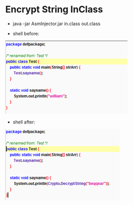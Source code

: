 # Encrypt String InClass
+ java -jar AsmInjector.jar in.class out.class

+ shell before:

![ABC](https://github.com/williamstao/EncryptStringInClass/blob/master/demo/png/before_shell.png) 

+ shell after:

![abc](https://github.com/williamstao/EncryptStringInClass/blob/master/demo/png/after_shell.png)
